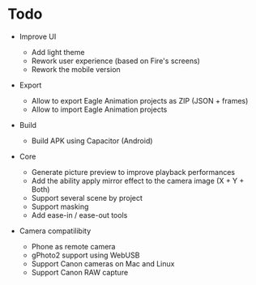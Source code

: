 # Todo

- Improve UI
   - Add light theme
   - Rework user experience (based on Fire's screens)
   - Rework the mobile version

- Export 
   - Allow to export Eagle Animation projects as ZIP (JSON + frames)
   - Allow to import Eagle Animation projects

- Build
   - Build APK using Capacitor (Android)

- Core
   - Generate picture preview to improve playback performances
   - Add the ability apply mirror effect to the camera image (X + Y + Both)
   - Support several scene by project
   - Support masking
   - Add ease-in / ease-out tools

- Camera compatilibity
   - Phone as remote camera
   - gPhoto2 support using WebUSB
   - Support Canon cameras on Mac and Linux
   - Support Canon RAW capture
